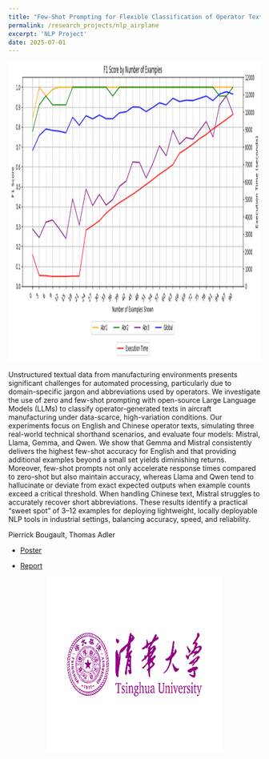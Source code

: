```yaml
---
title: "Few-Shot Prompting for Flexible Classification of Operator Texts in Multilingual Aircraft Manufacturing ✈️"
permalink: /research_projects/nlp_airplane
excerpt: 'NLP Project'
date: 2025-07-01
---
```


<center><img src="/images/research_projects/nlp_airplane.png" width="600" height="600" /></center>

Unstructured textual data from manufacturing environments presents significant challenges for automated processing, particularly due to domain-specific jargon and abbreviations used by operators. We investigate the use of zero and few-shot prompting with open-source Large Language Models (LLMs) to classify operator-generated texts in aircraft manufacturing under data-scarce, high-variation conditions. Our experiments focus on English and Chinese operator texts, simulating three real-world technical shorthand scenarios, and evaluate four models: Mistral, Llama, Gemma, and Qwen. We show that Gemma and Mistral consistently delivers the highest few-shot accuracy for English and that providing additional examples beyond a small set yields diminishing returns. Moreover, few-shot prompts not only accelerate response times compared to zero-shot but also maintain accuracy, whereas Llama and Qwen tend to hallucinate or deviate from exact expected outputs when example counts exceed a critical threshold. When handling Chinese text, Mistral struggles to accurately recover short abbreviations. These results identify a practical “sweet spot” of 3–12 examples for deploying lightweight, locally deployable NLP tools in industrial settings, balancing accuracy, speed, and reliability.

Pierrick Bougault, Thomas Adler

* [Poster](https://drive.google.com/file/d/11IlFvuD-aPthsviJWUZeMqWB_3_A_VL8/view?usp=sharing)

* [Report](https://drive.google.com/file/d/1Idjxjbfjky8CAcG7nL-PknaOMdWVS4fb/view?usp=sharing)


<center><img src="/images/cv/th1.png" width="350" height="350" /></center>
